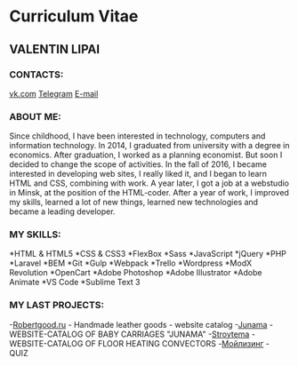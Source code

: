 # Curriculum Vitae

## VALENTIN LIPAI

### CONTACTS:
[vk.com](https://vk.com/mr_val)
[Telegram](https://t.me/ValentinVL)
[E-mail](mailto:valentine.webdev@gmail.com)

### ABOUT ME:
Since childhood, I have been interested in technology, computers and information technology. In 2014, I graduated from university with a degree in economics. After graduation, I worked as a planning economist. But soon I decided to change the scope of activities. In the fall of 2016, I became interested in developing web sites, I really liked it, and I began to learn HTML and CSS, combining with work. A year later, I got a job at a webstudio in Minsk, at the position of the HTML-coder. After a year of work, I improved my skills, learned a lot of new things, learned new technologies and became a leading developer.

### MY SKILLS:
*HTML & HTML5
*CSS & CSS3
*FlexBox
*Sass
*JavaScript
*jQuery
*PHP
*Laravel
*BEM
*Git
*Gulp
*Webpack
*Trello
*Wordpress
*ModX Revolution
*OpenCart
*Adobe Photoshop
*Adobe Illustrator
*Adobe Animate
*VS Code
*Sublime Text 3


### MY LAST PROJECTS:

-[Robertgood.ru](http://robertgood.ru) - Handmade leather goods - website catalog
-[Junama](http://www.junama.by/) - WEBSITE-CATALOG OF BABY CARRIAGES "JUNAMA"
-[Stroytema](http://stroytema.by/) - WEBSITE-CATALOG OF FLOOR HEATING CONVECTORS
-[Мойлизинг](https://мойлизинг.бел/) - QUIZ


